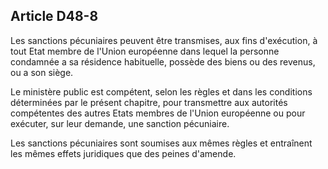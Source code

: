 Article D48-8
----
Les sanctions pécuniaires peuvent être transmises, aux fins d'exécution, à tout
Etat membre de l'Union européenne dans lequel la personne condamnée a sa
résidence habituelle, possède des biens ou des revenus, ou a son siège.

Le ministère public est compétent, selon les règles et dans les conditions
déterminées par le présent chapitre, pour transmettre aux autorités compétentes
des autres Etats membres de l'Union européenne ou pour exécuter, sur leur
demande, une sanction pécuniaire.

Les sanctions pécuniaires sont soumises aux mêmes règles et entraînent les mêmes
effets juridiques que des peines d'amende.
